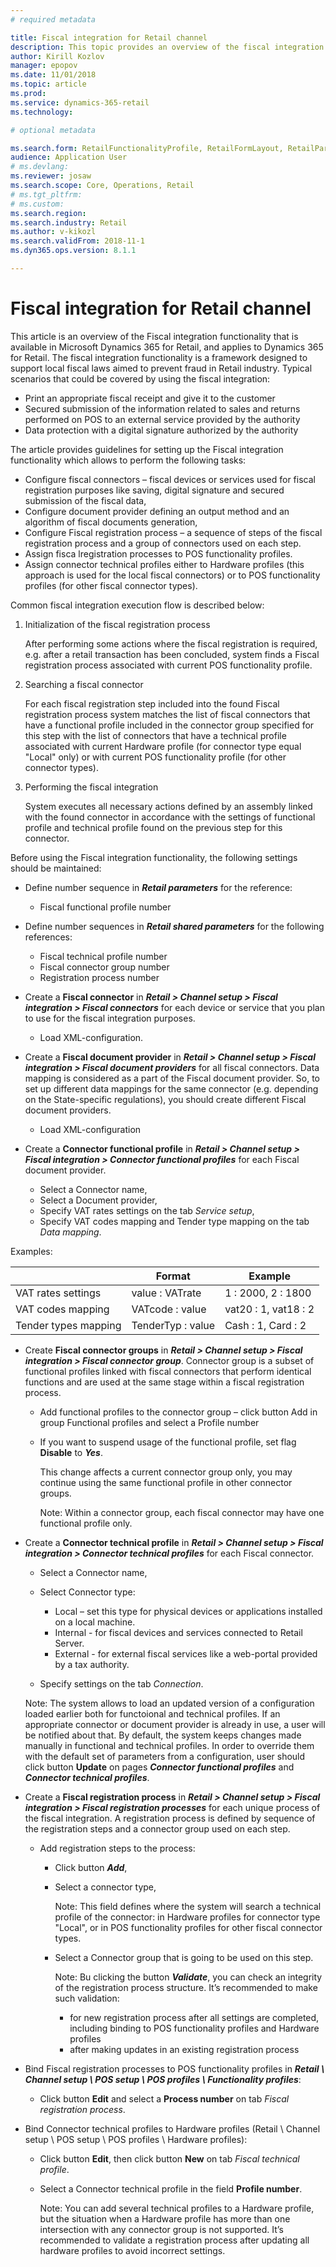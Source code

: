 ```yaml
---
# required metadata

title: Fiscal integration for Retail channel
description: This topic provides an overview of the fiscal integration for Retail POS. 
author: Kirill Kozlov
manager: epopov
ms.date: 11/01/2018
ms.topic: article
ms.prod: 
ms.service: dynamics-365-retail
ms.technology: 

# optional metadata

ms.search.form: RetailFunctionalityProfile, RetailFormLayout, RetailParameters
audience: Application User
# ms.devlang: 
ms.reviewer: josaw
ms.search.scope: Core, Operations, Retail
# ms.tgt_pltfrm: 
# ms.custom: 
ms.search.region: 
ms.search.industry: Retail
ms.author: v-kikozl
ms.search.validFrom: 2018-11-1
ms.dyn365.ops.version: 8.1.1

---
```

# Fiscal integration for Retail channel

This article is an overview of the Fiscal integration functionality that is available in Microsoft Dynamics 365 for Retail, and applies to Dynamics 365 for Retail.
The fiscal integration functionality is a framework designed to support local fiscal laws aimed to prevent fraud in Retail industry. Typical scenarios that could be covered by using the fiscal integration:
- Print an appropriate fiscal receipt and give it to the customer
- Secured submission of the information related to sales and returns  performed on POS to an external service provided by the authority 
- Data protection with a digital signature authorized by the authority

The article provides guidelines for setting up the Fiscal integration functionality which allows to perform the following tasks: 

- Configure fiscal connectors – fiscal devices or services used for fiscal registration purposes like saving, digital signature and secured submission of the fiscal data,
- Configure document provider defining an output method and an algorithm of fiscal documents generation,
- Configure Fiscal registration process – a sequence of steps of the fiscal registration process and a group of connectors used on each step.
- Assign fisca lregistration processes to POS functionality profiles.
- Assign connector technical profiles either to Hardware profiles (this approach is used for the local fiscal connectors) or to POS functionality profiles (for other fiscal connector types).

Common fiscal integration execution flow is described below:

1. Initialization of the fiscal registration process 
  
   After performing some actions where the fiscal registration is required, e.g. after a retail transaction has been concluded, system finds a Fiscal registration process associated with current POS functionality profile.
2. Searching a fiscal connector
   
   For each fiscal registration step included into the found Fiscal registration process system matches the list of fiscal connectors that have a functional profile included in the connector group specified for this step with the list of connectors that have a technical profile associated with current Hardware profile (for connector type equal "Local" only) or with current POS functionality profile (for other connector types).
3. Performing the fiscal integration

   System executes all necessary actions defined by an assembly linked with the found connector in accordance with the settings of functional profile and technical profile found on the previous step for this connector.

Before using the Fiscal integration functionality, the following settings should be maintained:

- Define number sequence in **_Retail parameters_** for the reference:
  
  - Fiscal functional profile number
  
- Define number sequences in **_Retail shared parameters_** for the following references:
  
  - Fiscal technical profile number
  - Fiscal connector group number
  - Registration process number

- Create a **Fiscal connector** in **_Retail > Channel setup > Fiscal integration > Fiscal connectors_** for each device or service that you plan to use for the fiscal integration purposes.
    - Load XML-configuration. 

-  Create a **Fiscal document provider** in **_Retail > Channel setup > Fiscal integration > Fiscal document providers_** for all fiscal connectors. Data mapping is considered as a part of the Fiscal document provider. So, to set up different data mappings for the same connector (e.g. depending on the State-specific regulations), you should create different Fiscal document providers.
      - Load XML-configuration

- Create a **Connector functional profile** in **_Retail > Channel setup > Fiscal integration > Connector functional profiles_** for each Fiscal document provider.
  - Select a Connector name,
  - Select a Document provider,
  - Specify VAT rates settings on the tab _Service setup_,
  - Specify VAT codes mapping and Tender type mapping on the tab _Data mapping_.

Examples:

  |  | Format | Example | 
  |--------|--------|--------|
  | VAT rates settings | value : VATrate | 1 : 2000, 2 : 1800 |
  | VAT codes mapping | VATcode : value | vat20 : 1, vat18 : 2 |
  | Tender types mapping | TenderTyp : value | Cash : 1, Card : 2 |

- Create **Fiscal connector groups** in **_Retail > Channel setup > Fiscal integration > Fiscal connector group_**. Connector group is a subset of functional profiles linked with fiscal connectors that perform identical functions and are used at the same stage within a fiscal registration process.

   - Add functional profiles to the connector group – click button Add in group Functional profiles and select a Profile number
   - If you want to suspend usage of the functional profile, set flag **Disable** to **_Yes_**. 
   
     This change affects a current connector group only, you may continue using the same functional profile in other connector groups.

     Note: Within a connector group, each fiscal connector may have one functional profile only.

- Create a **Connector technical profile**  in **_Retail > Channel setup > Fiscal integration > Connector technical profiles_** for each Fiscal connector.
  - Select a Connector name,
  - Select Connector type: 
	
    - Local – set this type for physical devices or applications installed on a local machine.
    - Internal - for fiscal devices and services connected to Retail Server.
    - External - for external fiscal services like a web-portal provided by a tax authority.
  - Specify settings on the tab _Connection_.

      
  Note: The system allows to load an updated version of a configuration loaded earlier both for functoional and technical profiles. If an appropriate connector or document provider is already in use, a user will be notified about that. By default, the system keeps changes made manually in functional and technical profiles. In order to override them with the default set of parameters from a configuration, user should click button **Update** on pages  **_Connector functional profiles_** and **_Connector technical profiles_**.
 
- Create a **Fiscal registration process** in **_Retail > Channel setup > Fiscal integration > Fiscal registration processes_** for each unique process of the fiscal integration. A registration process is defined by sequence of the registration steps and a connector group used on each step. 
  
  - Add registration steps to the process:
	  - Click button **_Add_**,
	  - Select a connector type,
	
        Note: This field defines where the system will search a technical profile of the connector: in Hardware profiles for connector type "Local", or in POS functionality profiles for other fiscal connector types.
    - Select a Connector group that is going to be used on this step.

       Note: Bu clicking the button **_Validate_**, you can check an integrity of the registration process structure. It’s recommended to make such validation:

       - for new registration process after all settings are completed, including binding to POS functionality profiles and Hardware profiles
       - after making updates in an existing registration process

-  Bind Fiscal registration processes to POS functionality profiles in **_Retail \ Channel setup \ POS setup \ POS profiles \ Functionality profiles_**:
   - Click button **Edit** and select a **Process number** on tab _Fiscal registration process_.
- Bind Connector technical profiles to Hardware profiles (Retail \ Channel setup \ POS setup \ POS profiles \ Hardware profiles):
   - Click button **Edit**, then click button **New** on tab _Fiscal technical profile_.
   - Select a Connector technical profile in the field **Profile number**.
   
     Note: You can add several technical profiles to a Hardware profile, but the situation when a Hardware profile has more than one intersection with any connector group is not supported. It’s recommended to validate a registration process after updating all hardware profiles to avoid incorrect settings.
